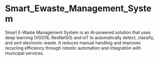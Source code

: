 # Smart_Ewaste_Management_System
Smart E-Waste Management System is an AI-powered solution that uses deep learning (VGG16, ResNet50) and IoT to automatically detect, classify, and sort electronic waste. It reduces manual handling and improves recycling efficiency through robotic automation and integration with municipal services.
